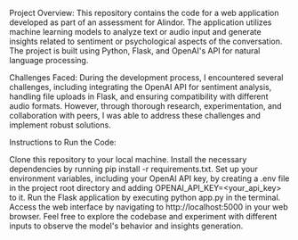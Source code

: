 Project Overview:
This repository contains the code for a web application developed as part of an assessment for Alindor. The application utilizes machine learning models to analyze text or audio input and generate insights related to sentiment or psychological aspects of the conversation. The project is built using Python, Flask, and OpenAI's API for natural language processing.

Challenges Faced:
During the development process, I encountered several challenges, including integrating the OpenAI API for sentiment analysis, handling file uploads in Flask, and ensuring compatibility with different audio formats. However, through thorough research, experimentation, and collaboration with peers, I was able to address these challenges and implement robust solutions.

Instructions to Run the Code:

Clone this repository to your local machine.
Install the necessary dependencies by running pip install -r requirements.txt.
Set up your environment variables, including your OpenAI API key, by creating a .env file in the project root directory and adding OPENAI_API_KEY=<your_api_key> to it.
Run the Flask application by executing python app.py in the terminal.
Access the web interface by navigating to http://localhost:5000 in your web browser.
Feel free to explore the codebase and experiment with different inputs to observe the model's behavior and insights generation.

